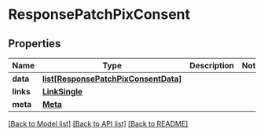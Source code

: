 # ResponsePatchPixConsent

## Properties
Name | Type | Description | Notes
------------ | ------------- | ------------- | -------------
**data** | [**list[ResponsePatchPixConsentData]**](ResponsePatchPixConsentData.md) |  | 
**links** | [**LinkSingle**](LinkSingle.md) |  | 
**meta** | [**Meta**](Meta.md) |  | 

[[Back to Model list]](../README.md#documentation-for-models) [[Back to API list]](../README.md#documentation-for-api-endpoints) [[Back to README]](../README.md)


